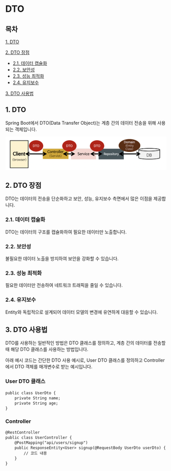 # DTO

## 목차

[1. DTO](#1-dto)

[2. DTO 장점](#2-dto-장점)
- [2.1. 데이터 캡슐화](#21-데이터-캡슐화)
- [2.2. 보안성](#22-보안성)
- [2.3. 성능 최적화](#23-성능-최적화)
- [2.4. 유지보수](#24-유지보수)

[3. DTO 사용법](#3-dto-사용법)

## 1. DTO

Spring Boot에서 DTO(Data Transfer Object)는 계층 간의 데이터 전송을 위해 사용되는 객체입니다.

![dto](../img/dto.png)

## 2. DTO 장점

DTO는 데이터의 전송을 단순화하고 보안, 성능, 유지보수 측면에서 많은 이점을 제공합니다.

### 2.1. 데이터 캡슐화

DTO는 데이터의 구조를 캡슐화하여 필요한 데이터만 노출합니다.

### 2.2. 보안성

불필요한 데이터 노출을 방지하여 보안을 강화할 수 있습니다.

### 2.3. 성능 최적화

필요한 데이터만 전송하여 네트워크 트래픽을 줄일 수 있습니다.

### 2.4. 유지보수

Entity와 독립적으로 설계되어 데이터 모델의 변경에 유연하게 대응할 수 있습니다.

## 3. DTO 사용법

DTO를 사용하는 일반적인 방법은 DTO 클래스를 정의하고, 계층 간의 데이터를 전송할 때 해당 DTO 클래스를 사용하는 방법입니다.

아래 예시 코드는 간단한 DTO 사용 예시로, User DTO 클래스를 정의하고 Controller에서 DTO 객체를 매개변수로 받는 예시입니다.

### User DTO 클래스

```
public class UserDto {
    private String name;
    private String age;
}
```

### Controller

```
@RestController
public class UserController {
    @PostMapping("api/users/signup")
    public ResponseEntity<User> signup(@RequestBody UserDto userDto) {
        // 코드 내용
    }
}
```